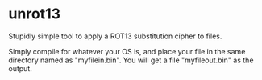 unrot13
=======

Stupidly simple tool to apply a ROT13 substitution cipher to files.

Simply compile for whatever your OS is, and place your file in the same directory named as "myfilein.bin".
You will get a file "myfileout.bin" as the output.